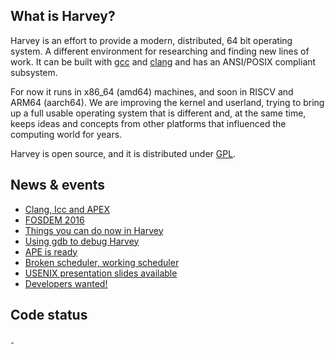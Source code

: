 
## What is Harvey?

Harvey is an effort to provide a modern, distributed, 64 bit operating system. A different environment for researching and finding new lines of work. It can be built with <a href="https://gcc.gnu.org/">gcc</a> and <a href="http://clang.llvm.org/">clang</a> and has an ANSI/POSIX compliant subsystem.

For now it runs in x86_64 (amd64) machines, and soon in RISCV and ARM64 (aarch64). We are improving the kernel and userland, trying to bring up a full usable operating system that is different and, at the same time, keeps ideas and concepts from other platforms that influenced the computing world for years. 

Harvey is open source, and it is distributed under [GPL](http://www.gnu.org/licenses/old-licenses/gpl-2.0.en.html).

## News & events

* [Clang, Icc and APEX](news#clang-intel-c-compiler-and-apex)
* [FOSDEM 2016](news#harvey-at-FOSDEM-2016)
* [Things you can do now in Harvey](news#things-you-can-do-now-in-harvey)
* [Using gdb to debug Harvey](news#debugging-harvey-gdb)
* [APE is ready](news#ape-is-ready)
* [Broken scheduler, working scheduler](news#broken-scheduler)
* [USENIX presentation slides available](news#usenix-2015-materials)
* [Developers wanted!](news#developers-wanted)


<h2>Code status</h2>
<div class="lazy">
  <a href="https://travis-ci.org/Harvey-OS/harvey">
    <img alt="travis badge" src="data:image/png;base64,R0lGODlhAQABAAD/ACwAAAAAAQABAAACADs=" data-src="https://travis-ci.org/Harvey-OS/harvey.svg?branch=master">
  </a>
  <a href="https://scan.coverity.com/projects/5328">
    <img alt="coverity badge" src="data:image/png;base64,R0lGODlhAQABAAD/ACwAAAAAAQABAAACADs=" data-src="https://scan.coverity.com/projects/5328/badge.svg">
  </a>
</div>

